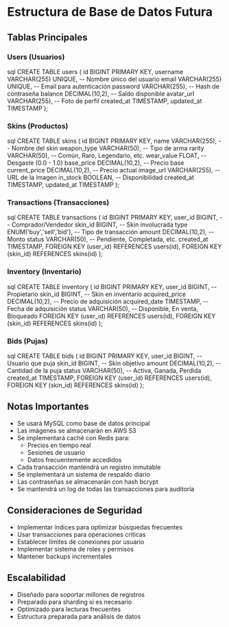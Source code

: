 # Estructura de Base de Datos Futura

## Tablas Principales

### Users (Usuarios)
sql
CREATE TABLE users (
id BIGINT PRIMARY KEY,
username VARCHAR(255) UNIQUE, -- Nombre único del usuario
email VARCHAR(255) UNIQUE, -- Email para autenticación
password VARCHAR(255), -- Hash de contraseña
balance DECIMAL(10,2), -- Saldo disponible
avatar_url VARCHAR(255), -- Foto de perfil
created_at TIMESTAMP,
updated_at TIMESTAMP
);





### Skins (Productos)
sql
CREATE TABLE skins (
id BIGINT PRIMARY KEY,
name VARCHAR(255), -- Nombre del skin
weapon_type VARCHAR(50), -- Tipo de arma
rarity VARCHAR(50), -- Común, Raro, Legendario, etc.
wear_value FLOAT, -- Desgaste (0.0 - 1.0)
base_price DECIMAL(10,2), -- Precio base
current_price DECIMAL(10,2), -- Precio actual
image_url VARCHAR(255), -- URL de la imagen
in_stock BOOLEAN, -- Disponibilidad
created_at TIMESTAMP,
updated_at TIMESTAMP
);





### Transactions (Transacciones)
sql
CREATE TABLE transactions (
id BIGINT PRIMARY KEY,
user_id BIGINT, -- Comprador/Vendedor
skin_id BIGINT, -- Skin involucrada
type ENUM('buy','sell','bid'), -- Tipo de transacción
amount DECIMAL(10,2), -- Monto
status VARCHAR(50), -- Pendiente, Completada, etc.
created_at TIMESTAMP,
FOREIGN KEY (user_id) REFERENCES users(id),
FOREIGN KEY (skin_id) REFERENCES skins(id)
);







### Inventory (Inventario)
sql
CREATE TABLE inventory (
id BIGINT PRIMARY KEY,
user_id BIGINT, -- Propietario
skin_id BIGINT, -- Skin en inventario
acquired_price DECIMAL(10,2), -- Precio de adquisición
acquired_date TIMESTAMP, -- Fecha de adquisición
status VARCHAR(50), -- Disponible, En venta, Bloqueado
FOREIGN KEY (user_id) REFERENCES users(id),
FOREIGN KEY (skin_id) REFERENCES skins(id)
);






### Bids (Pujas)
sql
CREATE TABLE bids (
id BIGINT PRIMARY KEY,
user_id BIGINT, -- Usuario que puja
skin_id BIGINT, -- Skin objetivo
amount DECIMAL(10,2), -- Cantidad de la puja
status VARCHAR(50), -- Activa, Ganada, Perdida
created_at TIMESTAMP,
FOREIGN KEY (user_id) REFERENCES users(id),
FOREIGN KEY (skin_id) REFERENCES skins(id)
);














## Notas Importantes
- Se usará MySQL como base de datos principal
- Las imágenes se almacenarán en AWS S3
- Se implementará caché con Redis para:
  - Precios en tiempo real
  - Sesiones de usuario
  - Datos frecuentemente accedidos
- Cada transacción mantendrá un registro inmutable
- Se implementará un sistema de respaldo diario
- Las contraseñas se almacenarán con hash bcrypt
- Se mantendrá un log de todas las transacciones para auditoría

## Consideraciones de Seguridad
- Implementar índices para optimizar búsquedas frecuentes
- Usar transacciones para operaciones críticas
- Establecer límites de conexiones por usuario
- Implementar sistema de roles y permisos
- Mantener backups incrementales

## Escalabilidad
- Diseñado para soportar millones de registros
- Preparado para sharding si es necesario
- Optimizado para lecturas frecuentes
- Estructura preparada para análisis de datos